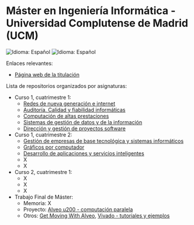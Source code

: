 # Máster en Ingeniería Informática - Universidad Complutense de Madrid (UCM)

![Idioma: Español](https://img.shields.io/badge/Idioma-Español-green.svg)
![Idioma: Español](https://img.shields.io/badge/Años_académicos-2022/2024-blue.svg)

Enlaces relevantes:

- [Página web de la titulación](https://informatica.ucm.es/master-en-ingenieria-informatica)

Lista de repositorios organizados por asignaturas:

- Curso 1, cuatrimestre 1:
  - [Redes de nueva generación e internet](https://github.com/MarioInf-Master-CompuerScience-UCM/Redes-De-Nueva-Generacion)
  - [Auditoría, Calidad y fiabilidad informáticas](https://github.com/MarioInf-Master-CompuerScience-UCM/Auditoria_Calidad_Fiabilidad)
  - [Computación de altas prestaciones](https://github.com/MarioInf-Master-CompuerScience-UCM/ComputacionAltasPrestaciones)
  - [Sistemas de gestión de datos y de la información](https://github.com/MarioInf-Master-CompuerScience-UCM/Gestion_datosInformacion)
  - [Dirección y gestión de proyectos software](https://github.com/MarioInf-Master-CompuerScience-UCM/Gestion_proyectosSoftware)
- Curso 1, cuatrimestre 2:
  - [Gestión de empresas de base tecnológica y sistemas informáticos](https://github.com/MarioInf-Master-CompuerScience-UCM/Gestion_empresasTecnologicas)
  - [Gráficos por computador](https://github.com/MarioInf-Master-CompuerScience-UCM/GraficosComputador)
  - [Desarrollo de aplicaciones y servicios inteligentes](https://github.com/MarioInf-Master-CompuerScience-UCM/Desarrollo-de-aplicaciones-y-servicios-inteligentes)
  - X
  - X
- Curso 2, cuatrimestre 1:
  - X
  - X
  - X
- Trabajo Final de Máster:
  - Memoria: X
  - Proyecto: [Alveo u200 - computación paralela](https://github.com/MarioInf-Master-CompuerScience-UCM/TFM_u200_parallelComputation)
  - Otros: [Get Moving With Alveo](https://github.com/MarioInf-Master-CompuerScience-UCM/Get_Moving_With_Alveo), [Vivado - tutoriales y ejemplos](https://github.com/MarioInf-Master-CompuerScience-UCM/Vivado_tutorialsAndExamples)
